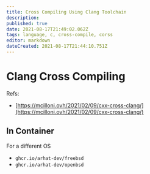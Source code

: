 ```yaml
---
title: Cross Compiling Using Clang Toolchain
description: 
published: true
date: 2021-08-17T21:49:02.062Z
tags: language, c, cross-compile, corss
editor: markdown
dateCreated: 2021-08-17T21:44:10.751Z
---
```


# Clang Cross Compiling

Refs:
- [https://mcilloni.ovh/2021/02/09/cxx-cross-clang/](https://mcilloni.ovh/2021/02/09/cxx-cross-clang/)

## In Container

For a different OS

- `ghcr.io/arhat-dev/freebsd`
- `ghcr.io/arhat-dev/openbsd`
